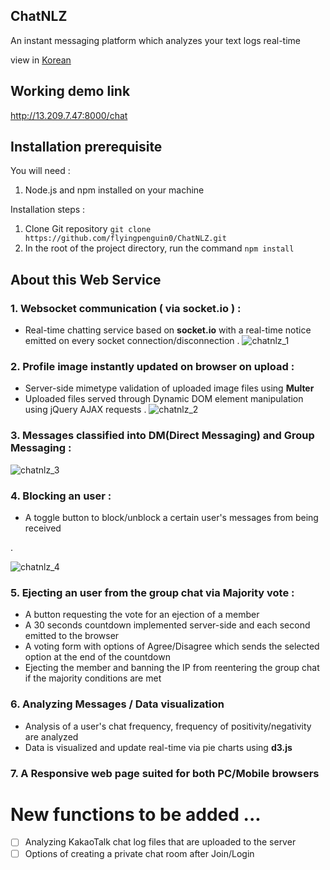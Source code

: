 ## ChatNLZ
An instant messaging platform which analyzes your text logs real-time

view in [Korean](/README_kr.md)

## Working demo link
http://13.209.7.47:8000/chat

## Installation prerequisite

You will need : 
  1. Node.js and npm installed on your machine
 
Installation steps : 
  1. Clone Git repository  `git clone https://github.com/flyingpenguin0/ChatNLZ.git`
  2. In the root of the project directory, run the command  `npm install`

## About this Web Service
### 1. Websocket communication ( via socket.io ) : 
  - Real-time chatting service based on **socket.io** with a real-time notice emitted on every socket connection/disconnection
  .
  ![chatnlz_1](https://user-images.githubusercontent.com/91243754/147536999-1f32f537-592e-4853-a2f3-b1768a48f956.gif)


### 2. Profile image instantly updated on browser on upload : 
  - Server-side mimetype validation of uploaded image files using **Multer**
  - Uploaded files served through Dynamic DOM element manipulation using jQuery AJAX requests
  .
  ![chatnlz_2](https://user-images.githubusercontent.com/91243754/147539688-946d2ac5-f640-4d31-b8d5-0e7fc79baa4b.gif)

 
### 3. Messages classified into DM(Direct Messaging) and Group Messaging  : 
  ![chatnlz_3](https://user-images.githubusercontent.com/91243754/147540849-3384b9f7-d387-4701-a55f-b739537b7d42.gif)



### 4. Blocking an user : 
  - A toggle button to block/unblock a certain user's messages from being received
  
  .
  
  ![chatnlz_4](https://user-images.githubusercontent.com/91243754/147541478-036b852e-3057-4df8-b8a2-9be6760da84c.gif)

### 5. Ejecting an user from the group chat via Majority vote : 
  - A button requesting the vote for an ejection of a member
  - A 30 seconds countdown implemented server-side and each second emitted to the browser
  - A voting form with options of Agree/Disagree which sends the selected option at the end of the countdown 
  - Ejecting the member and banning the IP from reentering the group chat if the majority conditions are met

### 6. Analyzing Messages / Data visualization
  - Analysis of a user's chat frequency, frequency of positivity/negativity are analyzed
  - Data is visualized and update real-time via pie charts using **d3.js**
  
### 7. A Responsive web page suited for both PC/Mobile browsers
  
# New functions to be added ...
  - [ ] Analyzing KakaoTalk chat log files that are uploaded to the server
  - [ ] Options of creating a private chat room after Join/Login 
